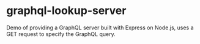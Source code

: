 # graphql-lookup-server
Demo of providing a GraphQL server built with Express on Node.js, uses a GET request to specify the GraphQL query.
